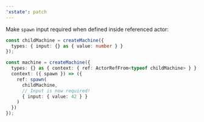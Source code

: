 ```yaml
---
'xstate': patch
---
```


Make `spawn` input required when defined inside referenced actor:

```ts
const childMachine = createMachine({
  types: { input: {} as { value: number } }
});

const machine = createMachine({
  types: {} as { context: { ref: ActorRefFrom<typeof childMachine> } },
  context: ({ spawn }) => ({
    ref: spawn(
      childMachine,
      // Input is now required!
      { input: { value: 42 } }
    )
  })
});
```

